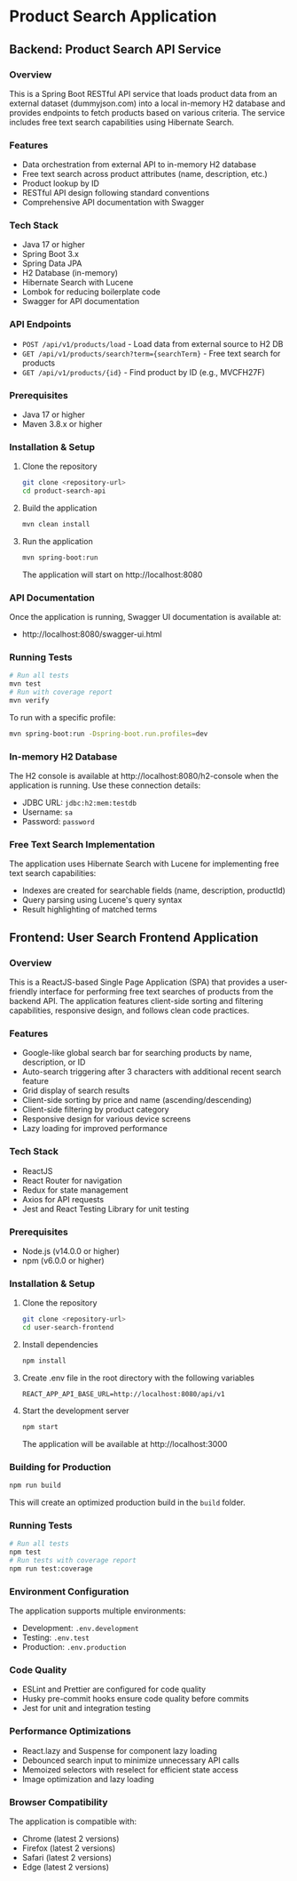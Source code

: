 # Product Search Application

## Backend: Product Search API Service
### Overview
This is a Spring Boot RESTful API service that loads product data from an external dataset (dummyjson.com) into a local in-memory H2 database and provides endpoints to fetch products based on various criteria. The service includes free text search capabilities using Hibernate Search.
### Features
- Data orchestration from external API to in-memory H2 database
- Free text search across product attributes (name, description, etc.)
- Product lookup by ID
- RESTful API design following standard conventions
- Comprehensive API documentation with Swagger
### Tech Stack
- Java 17 or higher
- Spring Boot 3.x
- Spring Data JPA
- H2 Database (in-memory)
- Hibernate Search with Lucene
- Lombok for reducing boilerplate code
- Swagger for API documentation
### API Endpoints
- `POST /api/v1/products/load` - Load data from external source to H2 DB
- `GET /api/v1/products/search?term={searchTerm}` - Free text search for products
- `GET /api/v1/products/{id}` - Find product by ID (e.g., MVCFH27F)
### Prerequisites
- Java 17 or higher
- Maven 3.8.x or higher
### Installation & Setup
1. Clone the repository
   ```bash
   git clone <repository-url>
   cd product-search-api
   ```
2. Build the application
   ```bash
   mvn clean install
   ```
3. Run the application
   ```bash
   mvn spring-boot:run
   ```
   The application will start on http://localhost:8080
### API Documentation
Once the application is running, Swagger UI documentation is available at:
- http://localhost:8080/swagger-ui.html
### Running Tests
```bash
# Run all tests
mvn test
# Run with coverage report
mvn verify
```
To run with a specific profile:
```bash
mvn spring-boot:run -Dspring-boot.run.profiles=dev
```
### In-memory H2 Database
The H2 console is available at http://localhost:8080/h2-console when the application is running. Use these connection details:
- JDBC URL: `jdbc:h2:mem:testdb`
- Username: `sa`
- Password: `password`
### Free Text Search Implementation
The application uses Hibernate Search with Lucene for implementing free text search capabilities:
- Indexes are created for searchable fields (name, description, productId)
- Query parsing using Lucene's query syntax
- Result highlighting of matched terms

## Frontend: User Search Frontend Application
### Overview
This is a ReactJS-based Single Page Application (SPA) that provides a user-friendly interface for performing free text searches of products from the backend API. The application features client-side sorting and filtering capabilities, responsive design, and follows clean code practices.
### Features
- Google-like global search bar for searching products by name, description, or ID
- Auto-search triggering after 3 characters with additional recent search feature
- Grid display of search results
- Client-side sorting by price and name (ascending/descending)
- Client-side filtering by product category
- Responsive design for various device screens
- Lazy loading for improved performance
### Tech Stack
- ReactJS
- React Router for navigation
- Redux for state management
- Axios for API requests
- Jest and React Testing Library for unit testing
### Prerequisites
- Node.js (v14.0.0 or higher)
- npm (v6.0.0 or higher)
### Installation & Setup
1. Clone the repository
   ```bash
   git clone <repository-url>
   cd user-search-frontend
   ```
2. Install dependencies
   ```bash
   npm install
   ```
3. Create .env file in the root directory with the following variables
   ```
   REACT_APP_API_BASE_URL=http://localhost:8080/api/v1
   ```
4. Start the development server
   ```bash
   npm start
   ```
   The application will be available at http://localhost:3000
### Building for Production
```bash
npm run build
```
This will create an optimized production build in the `build` folder.
### Running Tests
```bash
# Run all tests
npm test
# Run tests with coverage report
npm run test:coverage
```
### Environment Configuration
The application supports multiple environments:
- Development: `.env.development`
- Testing: `.env.test`
- Production: `.env.production`
### Code Quality
- ESLint and Prettier are configured for code quality
- Husky pre-commit hooks ensure code quality before commits
- Jest for unit and integration testing
### Performance Optimizations
- React.lazy and Suspense for component lazy loading
- Debounced search input to minimize unnecessary API calls
- Memoized selectors with reselect for efficient state access
- Image optimization and lazy loading
### Browser Compatibility
The application is compatible with:
- Chrome (latest 2 versions)
- Firefox (latest 2 versions)
- Safari (latest 2 versions)
- Edge (latest 2 versions)
